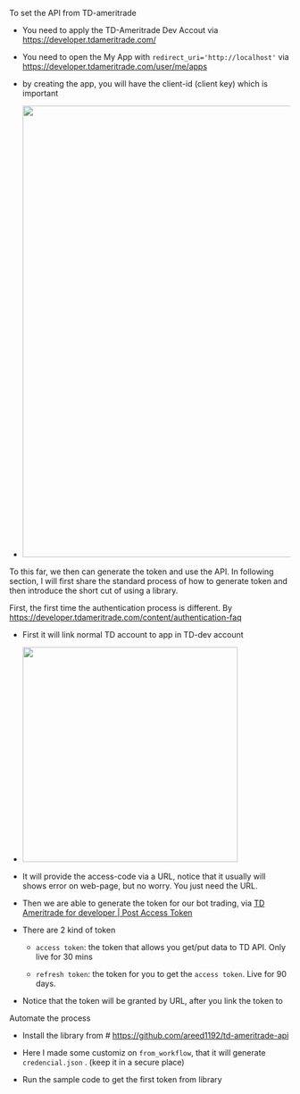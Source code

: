 To set the API from TD-ameritrade 

- You need to apply the TD-Ameritrade Dev Accout via https://developer.tdameritrade.com/

- You need to open the My App with `redirect_uri='http://localhost'` via https://developer.tdameritrade.com/user/me/apps

- by creating the app, you will have the client-id (client key) which is important 

- <img src="file:///Users/kentchiu/Library/Application%20Support/marktext/images/2022-12-13-22-33-53-image.png" title="" alt="" width="809">





To this far, we then can generate the token and use the API. In following section, I will first share the standard process of how to generate token and then introduce the short cut of using a library. 



First, the first time the authentication process is different. By  https://developer.tdameritrade.com/content/authentication-faq

- First it will link normal TD account to app in TD-dev account

- <img src="file:///Users/kentchiu/Library/Application%20Support/marktext/images/2022-12-13-23-04-30-image.png" title="" alt="" width="385"> 

- It will provide the access-code via a URL, notice that it usually will shows error on web-page, but no worry. You just need the URL. 

- Then we are able to generate the token for our bot trading, via [TD Ameritrade for developer | Post Access Token](https://developer.tdameritrade.com/authentication/apis/post/token-0)

- There are 2 kind of token
  
  - `access token`: the token that allows you get/put data to TD API. Only live for 30 mins
  
  - `refresh token`: the token for you to get the `access token`. Live for 90 days.

- Notice that the token will be granted by URL, after you link the token to



Automate the process 

- Install the library from # https://github.com/areed1192/td-ameritrade-api

- Here I made some customiz on `from_workflow`, that it will generate `credencial.json` . (keep it in a secure place)

- Run the sample code to get the first token from library
